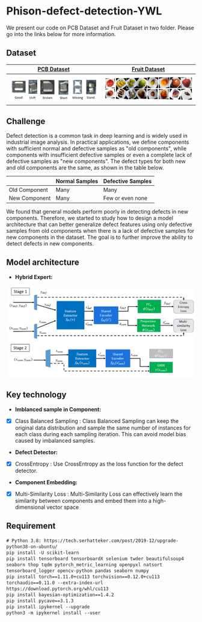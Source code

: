 # Phison-defect-detection-YWL

We present our code on PCB Dataset and Fruit Dataset in two folder. Please go into the links below for more information.

## Dataset

[**PCB Dataset**](https://github.com/jason211346/Phison-defect-detection-YWL/tree/main/Phison_dataset) |  [**Fruit Dataset**](https://github.com/jason211346/Phison-defect-detection-YWL/tree/main/Fruit_dataset)
:-------------------------:|:-------------------------:
<img src="img/PCB_dataset.png" alt="drawing" width="400"/> |  <img src="img/fruit_dataset.png" alt="drawing" width="400"/>

## Challenge

Defect detection is a common task in deep learning and is widely used in industrial image analysis. In practical applications, we define components with sufficient normal and defective samples as "old components", while components with insufficient defective samples or even a complete lack of defective samples as "new components". The defect types for both new and old components are the same, as shown in the table below. 

|         | Normal Samples | Defective Samples |
|---------|----------------|------------------|
| Old Component | Many           | Many             |
| New Component | Many           | Few or even none |

We found that general models perform poorly in detecting defects in new components. Therefore, we started to study how to design a model architecture that can better generalize defect features using only defective samples from old components when there is a lack of defective samples for new components in the dataset. The goal is to further improve the ability to detect defects in new components.

## Model architecture

- **Hybrid Expert:**
<img src="img/HBE.png" alt="drawing" width="900"/>


## Key technology
- **Imblanced sample in Component:**
- [x] Class Balanced Sampling : Class Balanced Sampling can keep the original data distribution and sample the same number of instances for each class during each sampling iteration. This can avoid model bias caused by imbalanced samples.
- **Defect Detector:**
- [x] CrossEntropy : Use CrossEntropy as the loss function for the defect detector.
- **Component Embedding:**
- [x] Multi-Similarity Loss : Multi-Similarity Loss can effectively learn the similarity between components and embed them into a high-dimensional vector space

## Requirement
```
# Python 3.8: https://tech.serhatteker.com/post/2019-12/upgrade-python38-on-ubuntu/
pip install -U scikit-learn
pip install tensorboard tensorboardX selenium twder beautifulsoup4 seaborn thop tqdm pytorch_metric_learning openpyxl natsort tensorboard_logger opencv-python pandas seaborn numpy
pip install torch==1.11.0+cu113 torchvision==0.12.0+cu113 torchaudio==0.11.0 --extra-index-url https://download.pytorch.org/whl/cu113
pip install bayesian-optimization==1.4.2
pip install pycave==3.1.3
pip install ipykernel --upgrade
python3 -m ipykernel install --user
```